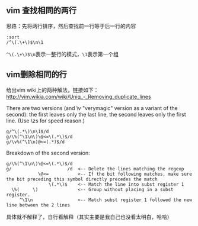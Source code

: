## vim 查找相同的两行
思路：先将两行排序，然后查找前一行等于后一行的内容  

```
:sort
/^\(.\+\)$\n\1
```  

`^\(.\+\)$\n`表示一整行的模式，`\1`表示第一个组  

## vim删除相同的行
给出vim wiki上的两种解法，链接如下：  
http://vim.wikia.com/wiki/Uniq_-_Removing_duplicate_lines  

There are two versions (and \v "verymagic" version as a variant of the second): the first leaves only the last line, the second leaves only the first line. (Use \zs for speed reason.)  


```
g/^\(.*\)\n\1$/d
g/\%(^\1\n\)\@<=\(.*\)$/d
g/\v%(^\1\n)@<=(.*)$/d
```  

Breakdown of the second version:  

```
g/\%(^\1\n\)\@<=\(.*\)$/d
g/                     /d  <-- Delete the lines matching the regexp
            \@<=           <-- If the bit following matches, make sure the bit preceding this symbol directly precedes the match
                \(.*\)$    <-- Match the line into subst register 1
  \%(     \)               <-- Group without placing in a subst register.
     ^\1\n                 <-- Match subst register 1 followed the new line between the 2 lines
```  

具体就不解释了，自行看解释（其实主要是我自己也没看太明白，哈哈）
